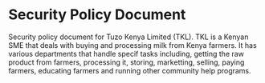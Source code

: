 # Security Policy Document

Security policy document for Tuzo Kenya Limited (TKL). TKL is a Kenyan SME that deals with buying and processing milk from Kenya farmers. It has various departments that handle specif tasks including, getting the raw product from farmers, processing it, storing, marketting, selling, paying farmers, educating farmers and running other community help programs.

